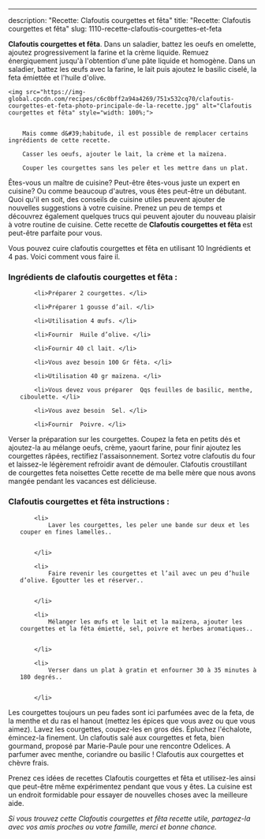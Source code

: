 ---
description: "Recette: Clafoutis courgettes et fêta"
title: "Recette: Clafoutis courgettes et fêta"
slug: 1110-recette-clafoutis-courgettes-et-feta

<p>
	<strong>Clafoutis courgettes et fêta</strong>. 
	Dans un saladier, battez les oeufs en omelette, ajoutez progressivement la farine et la crème liquide. Remuez énergiquement jusqu&#39;à l&#39;obtention d&#39;une pâte liquide et homogène. Dans un saladier, battez les œufs avec la farine, le lait puis ajoutez le basilic ciselé, la feta émiettée et l&#39;huile d&#39;olive.
</p>
<p>
	
	<img src="https://img-global.cpcdn.com/recipes/c6c0bff2a94a4269/751x532cq70/clafoutis-courgettes-et-feta-photo-principale-de-la-recette.jpg" alt="Clafoutis courgettes et fêta" style="width: 100%;">
	
	
		Mais comme d&#39;habitude, il est possible de remplacer certains ingrédients de cette recette.
	
		Casser les oeufs, ajouter le lait, la crème et la maïzena.
	
		Couper les courgettes sans les peler et les mettre dans un plat.
	
</p>

Êtes-vous un maître de cuisine? Peut-être êtes-vous juste un expert en cuisine? Ou comme beaucoup d'autres, vous êtes peut-être un débutant. Quoi qu'il en soit, des conseils de cuisine utiles peuvent ajouter de nouvelles suggestions à votre cuisine. Prenez un peu de temps et découvrez également quelques trucs qui peuvent ajouter du nouveau plaisir à votre routine de cuisine. Cette recette de <strong> Clafoutis courgettes et fêta </strong> est peut-être parfaite pour vous.

<!--inarticleads1-->

Vous pouvez cuire clafoutis courgettes et fêta en utilisant 10 Ingrédients et 4 pas. Voici comment vous faire il.

<h3>Ingrédients de clafoutis courgettes et fêta :</h3>

<ol>
	
		<li>Préparer 2 courgettes. </li>
	
		<li>Préparer 1 gousse d’ail. </li>
	
		<li>Utilisation 4 œufs. </li>
	
		<li>Fournir  Huile d’olive. </li>
	
		<li>Fournir 40 cl lait. </li>
	
		<li>Vous avez besoin 100 Gr fêta. </li>
	
		<li>Utilisation 40 gr maïzena. </li>
	
		<li>Vous devez vous préparer  Qqs feuilles de basilic, menthe, ciboulette. </li>
	
		<li>Vous avez besoin  Sel. </li>
	
		<li>Fournir  Poivre. </li>
	
</ol>

Verser la préparation sur les courgettes. Coupez la feta en petits dés et ajoutez-la au mélange oeufs, crème, yaourt farine, pour finir ajoutez les courgettes râpées, rectifiez l&#39;assaisonnement. Sortez votre clafoutis du four et laissez-le légèrement refroidir avant de démouler. Clafoutis croustillant de courgettes feta noisettes Cette recette de ma belle mère que nous avons mangée pendant les vacances est délicieuse. 

<!--inarticleads2-->

<h3>Clafoutis courgettes et fêta instructions :</h3>

<ol>
	
		<li>
			Laver les courgettes, les peler une bande sur deux et les couper en fines lamelles..
			
			
		</li>
	
		<li>
			Faire revenir les courgettes et l’ail avec un peu d’huile d’olive. Égoutter les et réserver..
			
			
		</li>
	
		<li>
			Mélanger les œufs et le lait et la maïzena, ajouter les courgettes et la fêta émietté, sel, poivre et herbes aromatiques..
			
			
		</li>
	
		<li>
			Verser dans un plat à gratin et enfourner 30 à 35 minutes à 180 degrés..
			
			
		</li>
	
</ol>

Les courgettes toujours un peu fades sont ici parfumées avec de la feta, de la menthe et du ras el hanout (mettez les épices que vous avez ou que vous aimez). Lavez les courgettes, coupez-les en gros dés. Épluchez l&#39;échalote, émincez-la finement. Un clafoutis salé aux courgettes et feta, bien gourmand, proposé par Marie-Paule pour une rencontre Odelices. A parfumer avec menthe, coriandre ou basilic ! Clafoutis aux courgettes et chèvre frais. 

<!--inarticleads1-->

<p>
Prenez ces idées de recettes Clafoutis courgettes et fêta et utilisez-les ainsi que peut-être même expérimentez pendant que vous y êtes. La cuisine est un endroit formidable pour essayer de nouvelles choses avec la meilleure aide.
</p>

<p>
<i>Si vous trouvez cette Clafoutis courgettes et fêta recette utile, partagez-la avec vos amis proches ou votre famille, merci et bonne chance.</i>
</p>
